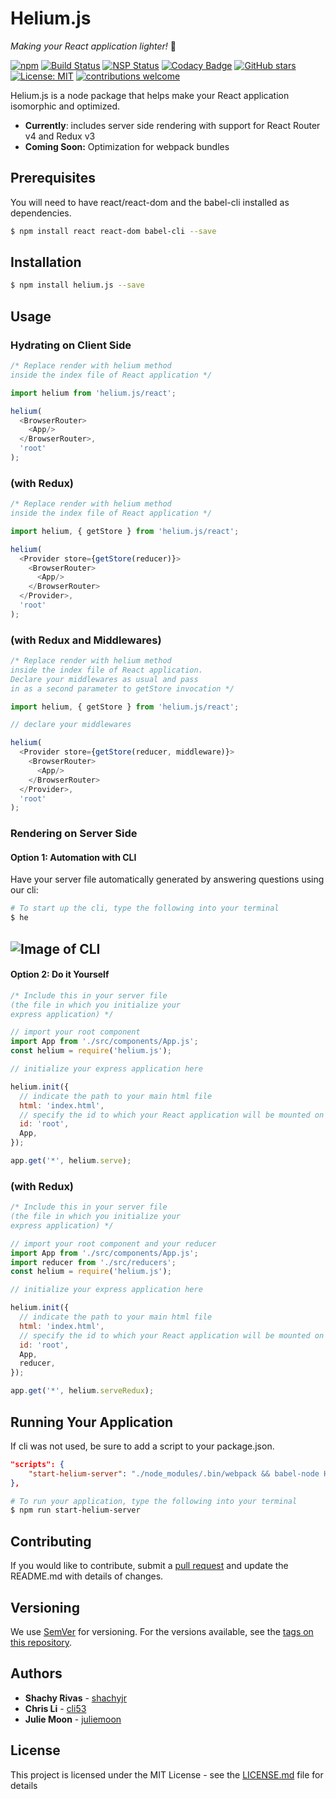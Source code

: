 # Helium.js 
*Making your React application lighter!* 🎈

[![npm](https://img.shields.io/npm/v/helium.js.svg)](https://www.npmjs.org/package/helium.js)
[![Build Status](https://travis-ci.org/SJCProduction/Helium.js.svg?branch=master)](https://travis-ci.org/SJCProduction/Helium.js)
[![NSP Status](https://nodesecurity.io/orgs/heliumjs/projects/36e966e1-6caf-4dd7-b424-bf5eb7c32085/badge)](https://github.com/SJCProduction/Helium.js)
[![Codacy Badge](https://api.codacy.com/project/badge/Grade/a6b83a7479ee494496ab2b3a30b181c9)](https://www.codacy.com/app/Helium/Helium.js?utm_source=github.com&amp;utm_medium=referral&amp;utm_content=SJCProduction/Helium.js&amp;utm_campaign=Badge_Grade)
[![GitHub stars](https://img.shields.io/github/stars/SJCProduction/Helium.js.svg?style=flat&label=Star)](https://github.com/SJCProduction/Helium.js)
[![License: MIT](https://img.shields.io/badge/License-MIT-yellow.svg)](LICENSE.md)
[![contributions welcome](https://img.shields.io/badge/contributions-welcome-brightgreen.svg?style=flat)](https://github.com/SJCProduction/Helium.js/issues)

Helium.js is a node package that helps make your React application isomorphic and optimized.
* <b>Currently</b>: includes server side rendering with support for React Router v4 and Redux v3
* <b>Coming Soon:</b> Optimization for webpack bundles

## Prerequisites

You will need to have react/react-dom and the babel-cli installed as dependencies.

```sh
$ npm install react react-dom babel-cli --save
```

## Installation

```sh
$ npm install helium.js --save
```

## Usage

### Hydrating on Client Side

```javascript
/* Replace render with helium method
inside the index file of React application */

import helium from 'helium.js/react';

helium(
  <BrowserRouter>
    <App/>
  </BrowserRouter>, 
  'root' 
);
```

### (with Redux)

```javascript
/* Replace render with helium method
inside the index file of React application */

import helium, { getStore } from 'helium.js/react';

helium(
  <Provider store={getStore(reducer)}>
    <BrowserRouter>
      <App/>
    </BrowserRouter>
  </Provider>, 
  'root' 
);
```

### (with Redux and Middlewares)
```javascript
/* Replace render with helium method
inside the index file of React application.
Declare your middlewares as usual and pass 
in as a second parameter to getStore invocation */

import helium, { getStore } from 'helium.js/react';

// declare your middlewares

helium(
  <Provider store={getStore(reducer, middleware)}>
    <BrowserRouter>
      <App/>
    </BrowserRouter>
  </Provider>, 
  'root' 
);
```

### Rendering on Server Side

#### <b>Option 1:</b> Automation with CLI
Have your server file automatically generated by answering questions using our cli:

```sh
# To start up the cli, type the following into your terminal
$ he
```
![Image of CLI](https://preview.ibb.co/etMcub/Screen_Shot_2017_12_04_at_12_52_59_AM.png)
---
#### <b>Option 2:</b> Do it Yourself

```javascript
/* Include this in your server file 
(the file in which you initialize your 
express application) */

// import your root component
import App from './src/components/App.js';
const helium = require('helium.js');

// initialize your express application here

helium.init({
  // indicate the path to your main html file
  html: 'index.html',
  // specify the id to which your React application will be mounted on
  id: 'root',
  App,
});

app.get('*', helium.serve);

```

### (with Redux)
```javascript
/* Include this in your server file 
(the file in which you initialize your 
express application) */

// import your root component and your reducer
import App from './src/components/App.js';
import reducer from './src/reducers';
const helium = require('helium.js');

// initialize your express application here

helium.init({
  // indicate the path to your main html file
  html: 'index.html',
  // specify the id to which your React application will be mounted on
  id: 'root',
  App,
  reducer,
});

app.get('*', helium.serveRedux);
```

## Running Your Application

If cli was not used, be sure to add a script to your package.json.
```json
"scripts": {
    "start-helium-server": "./node_modules/.bin/webpack && babel-node HeliumServer.js",
},
```

```sh
# To run your application, type the following into your terminal
$ npm run start-helium-server
```

## Contributing

If you would like to contribute, submit a [pull request](https://github.com/SJCProduction/Helium.js/issues) and update the README.md with details of changes.

## Versioning

We use [SemVer](http://semver.org/) for versioning. For the versions available, see the [tags on this repository](https://github.com/SJCProduction/Helium.js/tags). 

## Authors

* **Shachy Rivas** - [shachyjr](https://github.com/shachyjr)
* **Chris Li** - [cli53](https://github.com/cli53)
* **Julie Moon** - [juliemoon](https://github.com/juliemoon)

## License

This project is licensed under the MIT License - see the [LICENSE.md](LICENSE.md) file for details
